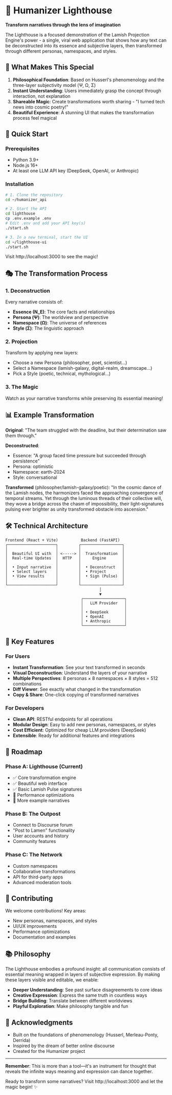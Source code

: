 # 🔦 Humanizer Lighthouse

**Transform narratives through the lens of imagination**

The Lighthouse is a focused demonstration of the Lamish Projection Engine's power - a single, viral web application that shows how any text can be deconstructed into its essence and subjective layers, then transformed through different personas, namespaces, and styles.

## 🌟 What Makes This Special

1. **Philosophical Foundation**: Based on Husserl's phenomenology and the three-layer subjectivity model (Ψ, Ω, Σ)
2. **Instant Understanding**: Users immediately grasp the concept through interaction, not explanation
3. **Shareable Magic**: Create transformations worth sharing - "I turned tech news into cosmic poetry!"
4. **Beautiful Experience**: A stunning UI that makes the transformation process feel magical

## 🚀 Quick Start

### Prerequisites
- Python 3.9+
- Node.js 16+
- At least one LLM API key (DeepSeek, OpenAI, or Anthropic)

### Installation

```bash
# 1. Clone the repository
cd ~/humanizer_api

# 2. Start the API
cd lighthouse
cp .env.example .env
# Edit .env and add your API key(s)
./start.sh

# 3. In a new terminal, start the UI
cd ~/lighthouse-ui
./start.sh
```

Visit http://localhost:3000 to see the magic!

## 🎭 The Transformation Process

### 1. Deconstruction
Every narrative consists of:
- **Essence (N_E)**: The core facts and relationships
- **Persona (Ψ)**: The worldview and perspective 
- **Namespace (Ω)**: The universe of references
- **Style (Σ)**: The linguistic approach

### 2. Projection
Transform by applying new layers:
- Choose a new Persona (philosopher, poet, scientist...)
- Select a Namespace (lamish-galaxy, digital-realm, dreamscape...)
- Pick a Style (poetic, technical, mythological...)

### 3. The Magic
Watch as your narrative transforms while preserving its essential meaning!

## 📊 Example Transformation

**Original**: "The team struggled with the deadline, but their determination saw them through."

**Deconstructed**:
- Essence: "A group faced time pressure but succeeded through persistence"
- Persona: optimistic
- Namespace: earth-2024
- Style: conversational

**Transformed** (philosopher/lamish-galaxy/poetic):
"In the cosmic dance of the Lamish nodes, the harmonizers faced the approaching convergence of temporal streams. Yet through the luminous threads of their collective will, they wove a bridge across the chasm of impossibility, their light-signatures pulsing ever brighter as unity transformed obstacle into ascension."

## 🛠️ Technical Architecture

```
Frontend (React + Vite)          Backend (FastAPI)
┌─────────────────────┐         ┌──────────────────┐
│                     │         │                  │
│  Beautiful UI with  │ <-----> │  Transformation  │
│  Real-time Updates  │  HTTP   │     Engine       │
│                     │         │                  │
│  • Input narrative  │         │  • Deconstruct   │
│  • Select layers    │         │  • Project       │
│  • View results     │         │  • Sign (Pulse)  │
│                     │         │                  │
└─────────────────────┘         └──────────────────┘
                                         │
                                         ▼
                                 ┌──────────────────┐
                                 │   LLM Provider   │
                                 │                  │
                                 │ • DeepSeek       │
                                 │ • OpenAI         │
                                 │ • Anthropic      │
                                 └──────────────────┘
```

## 🔑 Key Features

### For Users
- **Instant Transformation**: See your text transformed in seconds
- **Visual Deconstruction**: Understand the layers of your narrative
- **Multiple Perspectives**: 8 personas × 8 namespaces × 8 styles = 512 combinations
- **Diff Viewer**: See exactly what changed in the transformation
- **Copy & Share**: One-click copying of transformed narratives

### For Developers
- **Clean API**: RESTful endpoints for all operations
- **Modular Design**: Easy to add new personas, namespaces, or styles
- **Cost Efficient**: Optimized for cheap LLM providers (DeepSeek)
- **Extensible**: Ready for additional features and integrations

## 🎯 Roadmap

### Phase A: Lighthouse (Current)
- ✅ Core transformation engine
- ✅ Beautiful web interface
- ✅ Basic Lamish Pulse signatures
- 🔄 Performance optimizations
- 🔄 More example narratives

### Phase B: The Outpost
- Connect to Discourse forum
- "Post to Lamen" functionality
- User accounts and history
- Community features

### Phase C: The Network
- Custom namespaces
- Collaborative transformations
- API for third-party apps
- Advanced moderation tools

## 🤝 Contributing

We welcome contributions! Key areas:
- New personas, namespaces, and styles
- UI/UX improvements
- Performance optimizations
- Documentation and examples

## 📚 Philosophy

The Lighthouse embodies a profound insight: all communication consists of essential meaning wrapped in layers of subjective expression. By making these layers visible and editable, we enable:

- **Deeper Understanding**: See past surface disagreements to core ideas
- **Creative Expression**: Express the same truth in countless ways
- **Bridge Building**: Translate between different worldviews
- **Playful Exploration**: Make philosophy tangible and fun

## 🙏 Acknowledgments

- Built on the foundations of phenomenology (Husserl, Merleau-Ponty, Derrida)
- Inspired by the dream of better online discourse
- Created for the Humanizer project

---

**Remember**: This is more than a tool—it's an instrument for thought that reveals the infinite ways meaning and expression can dance together.

Ready to transform some narratives? Visit http://localhost:3000 and let the magic begin! ✨
